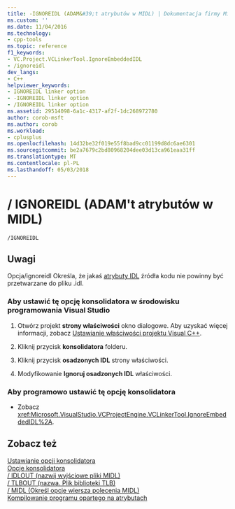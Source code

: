 ```yaml
---
title: -IGNOREIDL (ADAM&#39;t atrybutów w MIDL) | Dokumentacja firmy Microsoft
ms.custom: ''
ms.date: 11/04/2016
ms.technology:
- cpp-tools
ms.topic: reference
f1_keywords:
- VC.Project.VCLinkerTool.IgnoreEmbeddedIDL
- /ignoreidl
dev_langs:
- C++
helpviewer_keywords:
- IGNOREIDL linker option
- -IGNOREIDL linker option
- /IGNOREIDL linker option
ms.assetid: 29514098-6a1c-4317-af2f-1dc268972780
author: corob-msft
ms.author: corob
ms.workload:
- cplusplus
ms.openlocfilehash: 14d32be32f019e55f8bad9cc01199d8dc6ae6301
ms.sourcegitcommit: be2a7679c2bd80968204dee03d13ca961eaa31ff
ms.translationtype: MT
ms.contentlocale: pl-PL
ms.lasthandoff: 05/03/2018
---
```

# <a name="ignoreidl-don39t-process-attributes-into-midl"></a>/ IGNOREIDL (ADAM&#39;t atrybutów w MIDL)
```  
/IGNOREIDL  
```  
  
## <a name="remarks"></a>Uwagi  
 Opcja/ignoreidl Określa, że jakaś [atrybuty IDL](../../windows/idl-attributes.md) źródła kodu nie powinny być przetwarzane do pliku .idl.  
  
### <a name="to-set-this-linker-option-in-the-visual-studio-development-environment"></a>Aby ustawić tę opcję konsolidatora w środowisku programowania Visual Studio  
  
1.  Otwórz projekt **strony właściwości** okno dialogowe. Aby uzyskać więcej informacji, zobacz [Ustawianie właściwości projektu Visual C++](../../ide/working-with-project-properties.md).  
  
2.  Kliknij przycisk **konsolidatora** folderu.  
  
3.  Kliknij przycisk **osadzonych IDL** strony właściwości.  
  
4.  Modyfikowanie **Ignoruj osadzonych IDL** właściwości.  
  
### <a name="to-set-this-linker-option-programmatically"></a>Aby programowo ustawić tę opcję konsolidatora  
  
-   Zobacz <xref:Microsoft.VisualStudio.VCProjectEngine.VCLinkerTool.IgnoreEmbeddedIDL%2A>.  
  
## <a name="see-also"></a>Zobacz też  
 [Ustawianie opcji konsolidatora](../../build/reference/setting-linker-options.md)   
 [Opcje konsolidatora](../../build/reference/linker-options.md)   
 [/ IDLOUT (nazwij wyjściowe pliki MIDL)](../../build/reference/idlout-name-midl-output-files.md)   
 [/ TLBOUT (nazwa. Plik biblioteki TLB)](../../build/reference/tlbout-name-dot-tlb-file.md)   
 [/ MIDL (Określ opcje wiersza polecenia MIDL)](../../build/reference/midl-specify-midl-command-line-options.md)   
 [Kompilowanie programu opartego na atrybutach](../../windows/building-an-attributed-program.md)